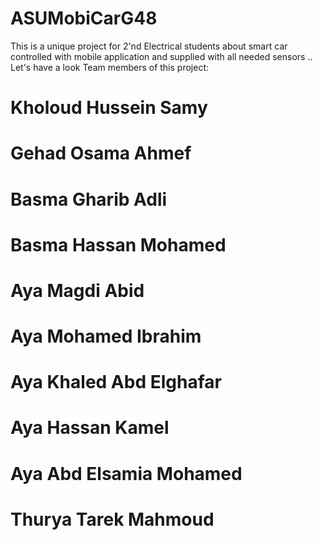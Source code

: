 # ASUMobiCarG48
This is a unique project for 2'nd Electrical students about smart car controlled with mobile application and supplied with all needed sensors .. Let's have a look
Team members of this project: 

# Kholoud Hussein Samy
# Gehad Osama Ahmef
# Basma Gharib Adli
# Basma Hassan Mohamed
# Aya Magdi Abid
# Aya Mohamed Ibrahim
# Aya Khaled Abd Elghafar
# Aya Hassan Kamel
# Aya Abd Elsamia Mohamed
# Thurya Tarek Mahmoud
